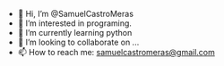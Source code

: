 - 👋 Hi, I’m @SamuelCastroMeras
- 👀 I’m interested in programing.
- 🌱 I’m currently learning python
- 💞️ I’m looking to collaborate on ...
- 📫 How to reach me: samuelcastromeras@gmail.com

<!---
SamuelCastroMeras/SamuelCastroMeras is a ✨ special ✨ repository because its `README.md` (this file) appears on your GitHub profile.
You can click the Preview link to take a look at your changes.
--->
